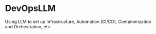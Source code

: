 # DevOpsLLM
Using LLM to set up Infrastructure, Automation (CI/CD), Containerization and Orchestration, etc.
